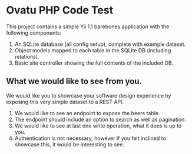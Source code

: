 # Ovatu PHP Code Test

This project contains a simple Yii 1.1 barebones application with the following components:

1. An SQLite database (all config setup), complete with example dataset.
2. Object models mapped to each table in the SQLite DB (including relations).
3. Basic site controller showing the full contents of the included DB.

## What we would like to see from you.

We would like you to showcase your software design experience by exposing this very simple dataset to a REST API.

1. We would like to see an endpoint to expose the beers table.
2. The endpoint should include an option to search as well as pagination.
3. We would like to see at last one write operation, what it does is up to you.
4. Authentication is not necessary, however if you felt inclined to showcase this, it would be interesting to see.
